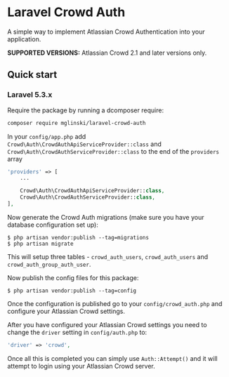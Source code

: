Laravel Crowd Auth
==================

A simple way to implement Atlassian Crowd Authentication into your application.

**SUPPORTED VERSIONS:** Atlassian Crowd 2.1 and later versions only.

## Quick start

### Laravel 5.3.x

Require the package by running a dcomposer require:

```bash
composer require mglinski/laravel-crowd-auth
```

In your `config/app.php` add `Crowd\Auth\CrowdAuthApiServiceProvider::class` and `Crowd\Auth\CrowdAuthServiceProvider::class` to the end of the `providers` array

```php
'providers' => [
    ...

    Crowd\Auth\CrowdAuthApiServiceProvider::class,
    Crowd\Auth\CrowdAuthServiceProvider::class,
],
```

Now generate the Crowd Auth migrations (make sure you have your database configuration set up):

    $ php artisan vendor:publish --tag=migrations
    $ php artisan migrate

This will setup three tables - `crowd_auth_users`, `crowd_auth_users` and `crowd_auth_group_auth_user`.

Now publish the config files for this package:

    $ php artisan vendor:publish --tag=config

Once the configuration is published go to your `config/crowd_auth.php` and configure your Atlassian Crowd settings.

After you have configured your Atlassian Crowd settings you need to change the `driver` setting in `config/auth.php` to:

```php
'driver' => 'crowd',
```

Once all this is completed you can simply use `Auth::Attempt()` and it will attempt to login using your Atlassian Crowd server.
